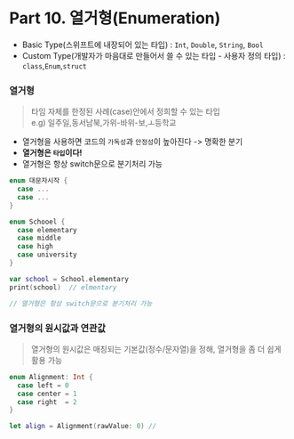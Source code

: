 # Part 10. 열거형(Enumeration)
* Basic Type(스위프트에 내장되어 있는 타입) : `Int`, `Double`, `String`, `Bool`
* Custom Type(개발자가 마음대로 만들어서 쓸 수 있는 타입 - 사용자 정의 타입) : `class`,`Enum`,`struct`

### 열거형    
> 타임 자체를 한정된 사례(case)안에서 정희할 수 있는 타입   
> e.g) 일주일,동서남북,가위-바위-보,ㅗ등학교

* 열거형을 사용하면 코드의 `가독성`과 `안정성`이 높아진다 -> 명확한 분기
* **열거형은 `타입`이다!**
* 열거형은 항상 switch문으로 분기처리 가능

``` Swift
enum 대문자시작 {
  case ...
  case ...
}

enum Schooel {
  case elementary
  case middle
  case high
  case university
}

var school = School.elementary
print(school)  // elmentary

// 열거형은 항상 switch문으로 분기처리 가능

```

### 열거형의 원시값과 연관값
> 열거형의 원시값은 매칭되는 기본값(정수/문자열)을 정해, 열거형을 좀 더 쉽게 활용 가능


```Swift
enum Alignment: Int {
  case left = 0 
  case center = 1
  case right  = 2 
}

let align = Alignment(rawValue: 0) // 



```
